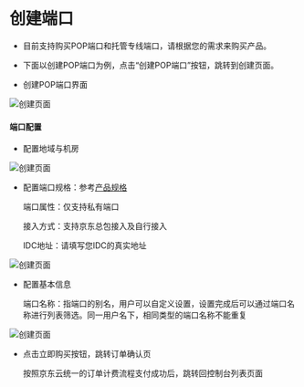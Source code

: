 # 创建端口

- 目前支持购买POP端口和托管专线端口，请根据您的需求来购买产品。

- 下面以创建POP端口为例，点击“创建POP端口”按钮，跳转到创建页面。

- 创建POP端口界面

![创建页面](https://github.com/jdcloudcom/cn/blob/cn-ecn/image/Hyper-Converged-IDC/Exhange-Network/创建POP端口.png)

#### 端口配置

- 配置地域与机房

![创建页面](https://github.com/jdcloudcom/cn/blob/cn-ecn/image/Hyper-Converged-IDC/Exhange-Network/pop端口配置1.png)

- 配置端口规格：参考[产品规格](https://github.com/jdcloudcom/cn/blob/cn-ecn/documentation/Hyper-Converged-IDC/ExChange-Network/Introduction/Specifications.md)

    端口属性：仅支持私有端口

    接入方式：支持京东总包接入及自行接入
    
    IDC地址：请填写您IDC的真实地址

![创建页面](https://github.com/jdcloudcom/cn/blob/cn-ecn/image/Hyper-Converged-IDC/Exhange-Network/pop端口配置2.png)

- 配置基本信息

  端口名称：指端口的别名，用户可以自定义设置，设置完成后可以通过端口名称进行列表筛选。同一用户名下，相同类型的端口名称不能重复

![创建页面](https://github.com/jdcloudcom/cn/blob/cn-ecn/image/Hyper-Converged-IDC/Exhange-Network/pop端口配置3.png)

- 点击立即购买按钮，跳转订单确认页
  
  按照京东云统一的订单计费流程支付成功后，跳转回控制台列表页面
